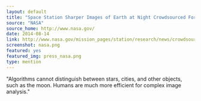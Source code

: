 ```yaml
---
layout: default
title: "Space Station Sharper Images of Earth at Night Crowdsourced For Science"
source: "NASA"
source_home: http://www.nasa.gov/
date: 2014-08-14
link: http://www.nasa.gov/mission_pages/station/research/news/crowdsourcing_night_images/#.U-0BuXMaEm8
screenshot: nasa.png
featured: yes
featured_img: press_nasa.png
type: mention
---
```


"Algorithms cannot distinguish between stars, cities, and other objects, such as the moon. Humans are much more efficient for complex image analysis."
